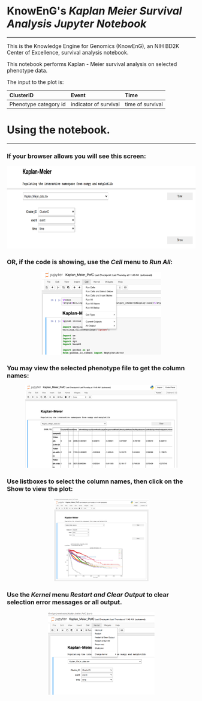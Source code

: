 # KnowEnG's _Kaplan Meier Survival Analysis Jupyter Notebook_
 --- 

This is the Knowledge Engine for Genomics (KnowEnG), an NIH BD2K Center of Excellence, survival analysis notebook.

This notebook performs Kaplan - Meier survival analysis on selected phenotype data.

The input to the plot is:

| **ClusterID**                                      | **Event**                           | **Time**       |
|:------------------------------ |:------------------------------------- |:-------------------- |
| Phenotype category id         | indicator of survival                 | time of survival|

# Using the notebook.
 ---

### If your browser allows you will see this screen:
<p align="center">
  <img  src="../data/images/up_and_running.png" height=220>
</p>

### OR, if the code is showing, use the _Cell_ menu to _Run All_:

<p align="center">
  <img  src="../data/images/select_run_all.png" height=220>
</p>

### You may view the selected phenotype file to get the column names:
<p align="center">
  <img  src="../data/images/Kaplan_Meier_View_pheno.png" height=220>
</p>

### Use listboxes to select the column names, then click on the **Show** to view the plot:
<p align="center">
  <img  src="../data/images/Kaplan_Meier_graph.png" height=220>
</p>

### Use the _Kernel_ menu _Restart and Clear Output_ to clear selection error messages or all output.

<p align="center">
  <img  src="../data/images/select_restart.png" height=220>
</p>
